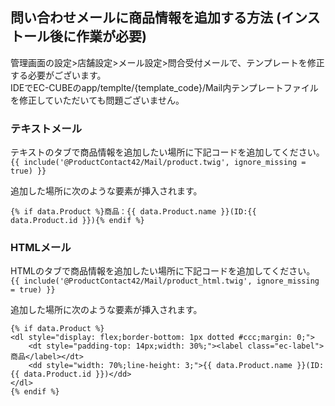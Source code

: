 ## 問い合わせメールに商品情報を追加する方法 (インストール後に作業が必要)
管理画面の設定>店舗設定>メール設定>問合受付メールで、テンプレートを修正する必要がございます。  
IDEでEC-CUBEのapp/templte/{template_code}/Mail内テンプレートファイルを修正していただいても問題ございません。  

### テキストメール
テキストのタブで商品情報を追加したい場所に下記コードを追加してください。
`{{ include('@ProductContact42/Mail/product.twig', ignore_missing = true) }}`

追加した場所に次のような要素が挿入されます。
```
{% if data.Product %}商品：{{ data.Product.name }}(ID:{{ data.Product.id }}){% endif %}
```

### HTMLメール
HTMLのタブで商品情報を追加したい場所に下記コードを追加してください。  
`{{ include('@ProductContact42/Mail/product_html.twig', ignore_missing = true) }}`

追加した場所に次のような要素が挿入されます。
```
{% if data.Product %}
<dl style="display: flex;border-bottom: 1px dotted #ccc;margin: 0;">
    <dt style="padding-top: 14px;width: 30%;"><label class="ec-label">商品</label></dt>
    <dd style="width: 70%;line-height: 3;">{{ data.Product.name }}(ID:{{ data.Product.id }})</dd>
</dl>
{% endif %}
```
